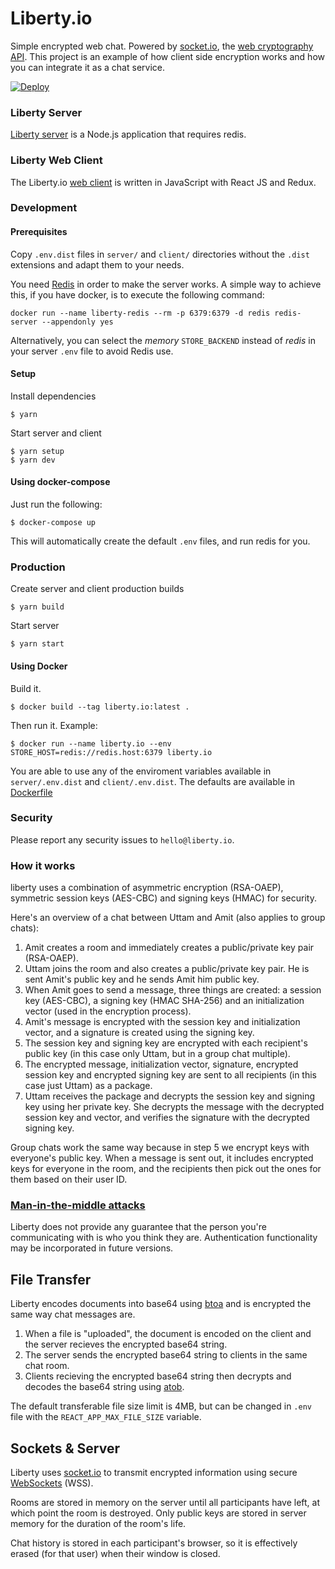 # Liberty.io

Simple encrypted web chat. Powered by [socket.io](http://socket.io), the [web cryptography API](https://developer.mozilla.org/en-US/docs/Web/API/Window/crypto). This project is an example of how client side encryption works and how you can integrate it as a chat service.

[![Deploy](https://www.herokucdn.com/deploy/button.svg)](https://heroku.com/deploy)

### Liberty Server

[Liberty server](/server) is a Node.js application that requires redis.

### Liberty Web Client

The Liberty.io [web client](/client) is written in JavaScript with React JS and Redux.

### Development

#### Prerequisites

Copy `.env.dist` files in `server/` and `client/` directories without the `.dist`
extensions and adapt them to your needs.

You need [Redis](https://redis.io/) in order to make the server works.
A simple way to achieve this, if you have docker, is to execute the following
command:

```
docker run --name liberty-redis --rm -p 6379:6379 -d redis redis-server --appendonly yes
```

Alternatively, you can select the _memory_ `STORE_BACKEND` instead of _redis_
in your server `.env` file to avoid Redis use.

#### Setup

Install dependencies

```
$ yarn
```

Start server and client

```
$ yarn setup
$ yarn dev
```

#### Using docker-compose

Just run the following:

```
$ docker-compose up
```

This will automatically create the default `.env` files, and run redis for you.

### Production

Create server and client production builds

```
$ yarn build
```

Start server

```
$ yarn start
```

#### Using Docker

Build it.

```
$ docker build --tag liberty.io:latest .
```

Then run it. Example:

```
$ docker run --name liberty.io --env STORE_HOST=redis://redis.host:6379 liberty.io
```

You are able to use any of the enviroment variables available in `server/.env.dist` and `client/.env.dist`. The defaults are available in [Dockerfile](Dockerfile)

### Security

Please report any security issues to `hello@liberty.io`.

### How it works

liberty uses a combination of asymmetric encryption (RSA-OAEP), symmetric session keys (AES-CBC) and signing keys (HMAC) for security.

Here's an overview of a chat between Uttam and Amit (also applies to group chats):

1. Amit creates a room and immediately creates a public/private key pair (RSA-OAEP).
2. Uttam joins the room and also creates a public/private key pair. He is sent Amit's public key and he sends Amit him public key.
3. When Amit goes to send a message, three things are created: a session key (AES-CBC), a signing key (HMAC SHA-256) and an initialization vector (used in the encryption process).
4. Amit's message is encrypted with the session key and initialization vector, and a signature is created using the signing key.
5. The session key and signing key are encrypted with each recipient's public key (in this case only Uttam, but in a group chat multiple).
6. The encrypted message, initialization vector, signature, encrypted session key and encrypted signing key are sent to all recipients (in this case just Uttam) as a package.
7. Uttam receives the package and decrypts the session key and signing key using her private key. She decrypts the message with the decrypted session key and vector, and verifies the signature with the decrypted signing key.

Group chats work the same way because in step 5 we encrypt keys with everyone's public key. When a message is sent out, it includes encrypted keys for everyone in the room, and the recipients then pick out the ones for them based on their user ID.

### [Man-in-the-middle attacks](https://en.wikipedia.org/wiki/Man-in-the-middle_attack)

Liberty does not provide any guarantee that the person you're communicating with is who you think they are. Authentication functionality may be incorporated in future versions.

## File Transfer

Liberty encodes documents into base64 using [btoa](https://developer.mozilla.org/en-US/docs/Web/API/WindowBase64/btoa) and is encrypted the same way chat messages are.

1. When a file is "uploaded", the document is encoded on the client and the server recieves the encrypted base64 string.
2. The server sends the encrypted base64 string to clients in the same chat room.
3. Clients recieving the encrypted base64 string then decrypts and decodes the base64 string using [atob](https://developer.mozilla.org/en-US/docs/Web/API/WindowBase64/atob).

The default transferable file size limit is 4MB, but can be changed in `.env` file with the `REACT_APP_MAX_FILE_SIZE` variable.

## Sockets & Server

Liberty uses [socket.io](http://socket.io) to transmit encrypted information using secure [WebSockets](https://en.wikipedia.org/wiki/WebSocket) (WSS).

Rooms are stored in memory on the server until all participants have left, at which point the room is destroyed. Only public keys are stored in server memory for the duration of the room's life.

Chat history is stored in each participant's browser, so it is effectively erased (for that user) when their window is closed.

